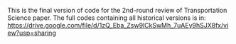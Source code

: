 This is the final version of code for the 2nd-round review of Transportation Science paper. The full codes containing all historical versions is in: https://drive.google.com/file/d/1zQ_Eba_Zsw9lCkSwMh_7uAEy9hSJX8fx/view?usp=sharing
